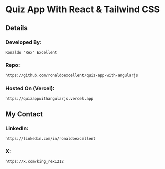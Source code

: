 # Quiz App With React & Tailwind CSS

## Details

### Developed By:
    Ronaldo "Rex" Excellent

### Repo:
    https://github.com/ronaldoexcellent/quiz-app-with-angularjs

### Hosted On (Vercel):
    https://quizappwithangularjs.vercel.app
    

## My Contact

### LinkedIn:
    https://linkedin.com/in/ronaldoexcellent

### X:
    https://x.com/king_rex1212